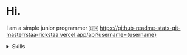 # Hi.
I am a simple junior programmer 🇧🇷
https://github-readme-stats-git-masterrstaa-rickstaa.vercel.app/api?username={username}
<details>
  <summary>Skills</summary>
  <img src="https://img.shields.io/badge/Python-3776AB?style=for-the-badge&logo=Python&logoColor=white">
</details>
